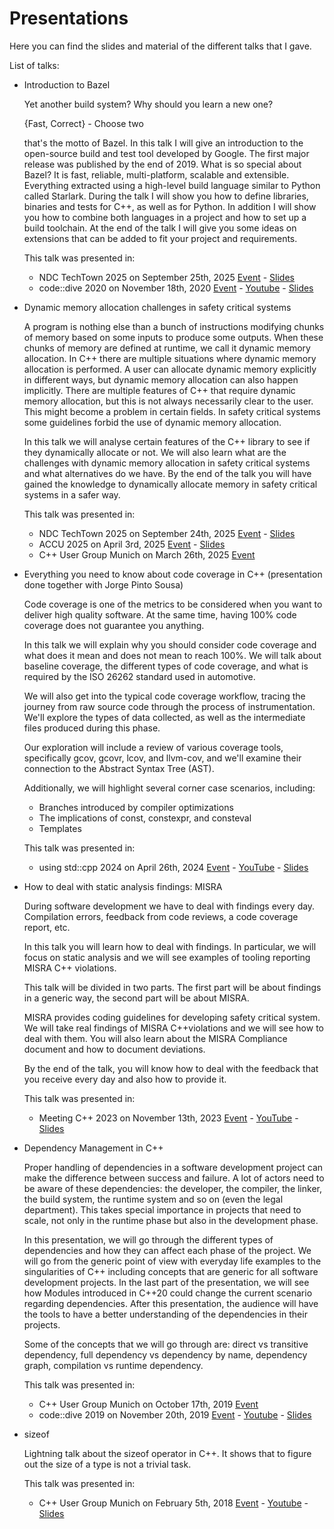 # Presentations

Here you can find the slides and material of the different talks that I gave.

List of talks:

* Introduction to Bazel

  Yet another build system? Why should you learn a new one?

  {Fast, Correct} - Choose two

  that's the motto of Bazel. In this talk I will give an introduction to the open-source build and test tool developed by Google. The first major release was published by the end of 2019. What is so special about Bazel? It is fast, reliable, multi-platform, scalable and extensible. Everything extracted using a high-level build language similar to Python called Starlark. During the talk I will show you how to define libraries, binaries and tests for C++, as well as for Python. In addition I will show you how to combine both languages in a project and how to set up a build toolchain. At the end of the talk I will give you some ideas on extensions that can be added to fit your project and requirements.

  This talk was presented in:
  * NDC TechTown 2025 on September 25th, 2025
    [Event](https://ndctechtown.com/agenda/introduction-to-bazel-0nr7/0071m5pd470) - [Slides](./20250925%20-%20NDC%20TechTown%202025%20-%20Introduction%20to%20Bazel.pdf)
  * code::dive 2020 on November 18th, 2020
    [Event](https://codedive.pl/2020/introduction-to-bazel-to-build-c-and-python) - [Youtube](https://youtu.be/vEQQ9QOVpdU) - [Slides](./20201118%20-%20code%20dive%202020%20-%20Introduction%20to%20Bazel%20to%20build%20C++%20and%20Python.pdf)

* Dynamic memory allocation challenges in safety critical systems

  A program is nothing else than a bunch of instructions modifying chunks of memory based on some inputs to produce some outputs. When these chunks of memory are defined at runtime, we call it dynamic memory allocation. In C++ there are multiple situations where dynamic memory allocation is performed. A user can allocate dynamic memory explicitly in different ways, but dynamic memory allocation can also happen implicitly. There are multiple features of C++ that require dynamic memory allocation, but this is not always necessarily clear to the user. This might become a problem in certain fields. In safety critical systems some guidelines forbid the use of dynamic memory allocation.

  In this talk we will analyse certain features of the C++ library to see if they dynamically allocate or not. We will also learn what are the challenges with dynamic memory allocation in safety critical systems and what alternatives do we have. By the end of the talk you will have gained the knowledge to dynamically allocate memory in safety critical systems in a safer way.

  This talk was presented in:
  * NDC TechTown 2025 on September 24th, 2025
    [Event](https://ndctechtown.com/agenda/dynamic-memory-allocation-challenges-in-safety-critical-systems-0f1q/81748865526b) - [Slides](./20250924%20-%20NDC%20TechTown%202025%20-%20Dynamic%20memory%20allocation%20challenges%20in%20safety%20critical%20systems.pdf)
  * ACCU 2025 on April 3rd, 2025
    [Event](https://accuconference.org/2025/session/dynamic-memory-allocation-challenges-in-safety-critical-systems) - [Slides](./20250403%20-%20ACCU%202025%20-%20Dynamic%20memory%20allocation%20challenges%20in%20safety%20critical%20systems.pdf)
  * C++ User Group Munich on March 26th, 2025
    [Event](https://www.meetup.com/mucplusplus/events/306803049/)

* Everything you need to know about code coverage in C++ (presentation done together with Jorge Pinto Sousa)

  Code coverage is one of the metrics to be considered when you want to deliver high quality software. At the same time, having 100% code coverage does not guarantee you anything.

  In this talk we will explain why you should consider code coverage and what does it mean and does not mean to reach 100%. We will talk about baseline coverage, the different types of code coverage, and what is required by the ISO 26262 standard used in automotive.

  We will also get into the typical code coverage workflow, tracing the journey from raw source code through the process of instrumentation. We'll explore the types of data collected, as well as the intermediate files produced during this phase.

  Our exploration will include a review of various coverage tools, specifically gcov, gcovr, lcov, and llvm-cov, and we'll examine their connection to the Abstract Syntax Tree (AST).

  Additionally, we will highlight several corner case scenarios, including:

  * Branches introduced by compiler optimizations
  * The implications of const, constexpr, and consteval
  * Templates
  
  This talk was presented in:
  * using std::cpp 2024 on April 26th, 2024
    [Event](https://eventos.uc3m.es/105614/programme/using-std-cpp-2024.html) - [YouTube](https://youtu.be/LDtZpE0aKyQ) - [Slides](./20240426%20-%20using%20std%202024%20-%20Everything%20you%20need%20to%20know%20about%20code%20coverage%20in%20C%2B%2B.pdf)

* How to deal with static analysis findings: MISRA

  During software development we have to deal with findings every day. Compilation errors, feedback from code reviews, a code coverage report, etc.

  In this talk you will learn how to deal with findings. In particular, we will focus on static analysis and we will see examples of tooling reporting MISRA C++ violations.

  This talk will be divided in two parts. The first part will be about findings in a generic way, the second part will be about MISRA.

  MISRA provides coding guidelines for developing safety critical system. We will take real findings of MISRA C++violations and we will see how to deal with them. You will also learn about the MISRA Compliance document and how to document deviations.

  By the end of the talk, you will know how to deal with the feedback that you receive every day and also how to provide it.
  
  This talk was presented in:
  * Meeting C++ 2023 on November 13th, 2023
    [Event](https://meetingcpp.com/2023/Talks/items/How_to_deal_with_static_analysis_findings__MISRA.html) - [YouTube](https://youtu.be/ApUc7VEfKkw) - [Slides](./20231113%20-%20Meeting%20C%2B%2B%20-%20How%20to%20deal%20with%20static%20analysis%20findings.pdf)

* Dependency Management in C++
  
  Proper handling of dependencies in a software development project can make the difference between success and failure. A lot of actors need to be aware of these dependencies: the developer, the compiler, the linker, the build system, the runtime system and so on (even the legal department). This takes special importance in projects that need to scale, not only in the runtime phase but also in the development phase.

  In this presentation, we will go through the different types of dependencies and how they can affect each phase of the project. We will go from the generic point of view with everyday life examples to the singularities of C++ including concepts that are generic for all software development projects. In the last part of the presentation, we will see how Modules introduced in C++20 could change the current scenario regarding dependencies. After this presentation, the audience will have the tools to have a better understanding of the dependencies in their projects.

  Some of the concepts that we will go through are: direct vs transitive dependency, full dependency vs dependency by name, dependency graph, compilation vs runtime dependency.

  This talk was presented in:
  * C++ User Group Munich on October 17th, 2019
    [Event](https://www.meetup.com/MUCplusplus/events/265496392/)
  * code::dive 2019 on November 20th, 2019
    [Event](https://codedive.pl/2019/dependency-management-in-c) - [Youtube](https://youtu.be/dJpAppmRWVI) - [Slides](./20191120%20-%20code%20dive%202019%20-%20Dependency%20management%20in%20C++.pdf)

* sizeof
  
  Lightning talk about the sizeof operator in C++. It shows that to figure out the size of a type is not a trivial task.

  This talk was presented in:
  * C++ User Group Munich on February 5th, 2018
    [Event](https://www.meetup.com/MUCplusplus/events/246748183/) - [Youtube](https://www.youtube.com/watch?v=BWdX6yXFj_Y) - [Slides](./20180205%20-%20MUC++%20Lighting%20Talk%20-%20sizeof.pdf)
